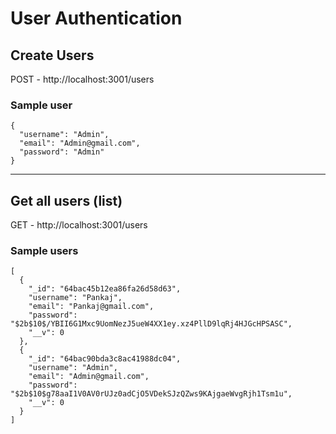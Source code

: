 # User Authentication

## Create Users

POST - http://localhost:3001/users

### Sample user

```
{
  "username": "Admin",
  "email": "Admin@gmail.com",
  "password": "Admin"
}
```

<hr>

## Get all users (list)

GET - http://localhost:3001/users

### Sample users

```
[
  {
    "_id": "64bac45b12ea86fa26d58d63",
    "username": "Pankaj",
    "email": "Pankaj@gmail.com",
    "password": "$2b$10$/YBII6G1Mxc9UomNezJ5ueW4XX1ey.xz4PllD9lqRj4HJGcHPSASC",
    "__v": 0
  },
  {
    "_id": "64bac90bda3c8ac41988dc04",
    "username": "Admin",
    "email": "Admin@gmail.com",
    "password": "$2b$10$g78aaI1V0AV0rUJz0adCjO5VDekSJzQZws9KAjgaeWvgRjh1Tsm1u",
    "__v": 0
  }
]
```
